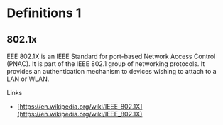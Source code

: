 # Definitions 1

## 802.1x
EEE 802.1X is an IEEE Standard for port-based Network Access Control (PNAC).
It is part of the IEEE 802.1 group of networking protocols.
It provides an authentication mechanism to devices wishing to attach to a LAN or WLAN.

Links
- [https://en.wikipedia.org/wiki/IEEE_802.1X](https://en.wikipedia.org/wiki/IEEE_802.1X)
